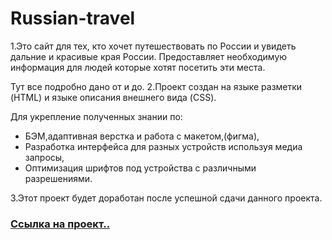 # Russian-travel

1.Это сайт для тех, кто хочет путешествовать по России и увидеть дальние и красивые края России.
Предоставляет необходимую информация для людей которые хотят посетить эти места.

Тут все подробно дано от и до.
2.Проект создан на языке разметки (HTML) и языке описания внешнего вида (CSS).

Для укрепление полученных знании по:

- БЭМ,адаптивная верстка и работа с макетом,(фигма),
- Разработка интерфейса для разных устройств используя медиа запросы,
- Оптимизация шрифтов под устройства с различными разрешениями.

3.Этот проект будет доработан после успешной сдачи данного проекта.

### **[Ссылка на проект..](https://ulan89.github.io/russian-travel/index.html)**



